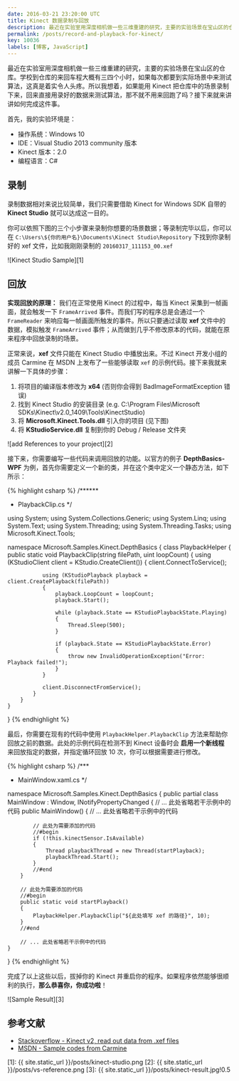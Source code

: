 ```yaml
---
date: 2016-03-21 23:20:00 UTC
title: Kinect 数据录制与回放
description: 最近在实验室用深度相机做一些三维重建的研究，主要的实验场景在宝山区的仓库。学校到仓库的来回车程大概有三四个小时，如果每次都要到实际场景中来测试算法，这真是着实令人头疼。所以我想着，如果能用 Kinect 把仓库中的场景录制下来，回来直接用录好的数据来测试算法，那不就不用来回跑了吗？
permalink: /posts/record-and-playback-for-kinect/
key: 10036
labels: [博客, JavaScript]
---
```


最近在实验室用深度相机做一些三维重建的研究，主要的实验场景在宝山区的仓库。学校到仓库的来回车程大概有三四个小时，如果每次都要到实际场景中来测试算法，这真是着实令人头疼。所以我想着，如果能用 Kinect 把仓库中的场景录制下来，回来直接用录好的数据来测试算法，那不就不用来回跑了吗？接下来就来讲讲如何完成这件事。

首先，我的实验环境是：

- 操作系统：Windows 10
- IDE：Visual Studio 2013 community 版本
- Kinect 版本：2.0
- 编程语言：C#

## 录制

录制数据相对来说比较简单，我们只需要借助 Kinect for Windows SDK 自带的 **Kinect Studio** 就可以达成这一目的。

你可以依照下图的三个小步骤来录制你想要的场景数据；等录制完毕以后，你可以在 `C:\Users\${你的用户名}\Documents\Kinect Studio\Repository` 下找到你录制好的 xef 文件，比如我刚刚录制的 `20160317_111153_00.xef`

![Kinect Studio Sample][1]

## 回放

**实现回放的原理：** 我们在正常使用 Kinect 的过程中，每当 Kinect 采集到一帧画面，就会触发一下 `FrameArrived` 事件。而我们写的程序总是会通过一个 `FrameReader` 来响应每一帧画面所触发的事件。所以只要通过读取 **xef** 文件中的数据，模拟触发 `FrameArrived` 事件；从而做到几乎不修改原本的代码，就能在原来程序中回放录制的场景。

正常来说，**xef** 文件只能在 Kinect Studio 中播放出来。不过 Kinect 开发小组的成员 Carmine 在 MSDN 上发布了一些能够读取 `xef` 的示例代码。接下来我就来讲解一下具体的步骤：

1. 将项目的编译版本修改为 **x64** (否则你会得到 BadImageFormatException 错误)
2. 找到 Kinect Studio 的安装目录 (e.g. C:\Program Files\Microsoft SDKs\Kinect\v2.0_1409\Tools\KinectStudio)
3. 将 **Microsoft.Kinect.Tools.dll** 引入你的项目 (见下图)
4. 将 **KStudioService.dll** 复制到你的 Debug / Release 文件夹

![add References to your project][2]

接下来，你需要编写一些代码来调用回放的功能。以官方的例子 **DepthBasics-WPF** 为例，首先你需要定义一个新的类，并在这个类中定义一个静态方法，如下所示：

{% highlight csharp %}
/******
 * PlaybackClip.cs
 */

using System;
using System.Collections.Generic;
using System.Linq;
using System.Text;
using System.Threading;
using System.Threading.Tasks;
using Microsoft.Kinect.Tools;

namespace Microsoft.Samples.Kinect.DepthBasics
{
    class PlaybackHelper
    {
        public static void PlaybackClip(string filePath, uint loopCount)
        {
            using (KStudioClient client = KStudio.CreateClient())
            {
               client.ConnectToService();
               
               using (KStudioPlayback playback = client.CreatePlayback(filePath))
               {
                   playback.LoopCount = loopCount;
                   playback.Start();
        
                   while (playback.State == KStudioPlaybackState.Playing)
                   {
                       Thread.Sleep(500);
                   }
        
                   if (playback.State == KStudioPlaybackState.Error)
                   {
                       throw new InvalidOperationException("Error: Playback failed!");
                   }
               }
        
               client.DisconnectFromService();
            }
        }
    }
}
{% endhighlight %}

最后，你需要在现有的代码中使用 `PlaybackHelper.PlaybackClip` 方法来帮助你回放之前的数据。此处的示例代码在检测不到 Kinect 设备时会 **启用一个新线程** 来回放指定的数据，并指定循环回放 10 次，你可以根据需要进行修改。

{% highlight csharp %}
/***
 * MainWindow.xaml.cs
 */
 
namespace Microsoft.Samples.Kinect.DepthBasics
{
    public partial class MainWindow : Window, INotifyPropertyChanged
    {
        // ... 此处省略若干示例中的代码
		public MainWindow()
        {
            // ... 此处省略若干示例中的代码

            // 此处为需要添加的代码
            //#begin
            if (!this.kinectSensor.IsAvailable)
            {
                Thread playbackThread = new Thread(startPlayback);
                playbackThread.Start();
            }
            //#end
        }

        // 此处为需要添加的代码
        //#begin
        public static void startPlayback()
        {
            PlaybackHelper.PlaybackClip("${此处填写 xef 的路径}", 10);
        }
        //#end
        
        // ... 此处省略若干示例中的代码
    }
}
{% endhighlight %}

完成了以上这些以后，拔掉你的 Kinect 并重启你的程序。如果程序依然能够很顺利的执行，**那么恭喜你，你成功啦**！

![Sample Result][3]


## 参考文献

- [Stackoverflow - Kinect v2, read out data from .xef files](http://stackoverflow.com/questions/27280689/kinect-v2-read-out-data-from-xef-files)
- [MSDN - Sample codes from Carmine](https://social.msdn.microsoft.com/Forums/en-US/59c97d1e-79f6-4dd0-8fae-73080a2c7b18/documentation-for-microsoftkinecttools-api?forum=kinectv2sdk&prof=required)

[1]: {{ site.static_url }}/posts/kinect-studio.png
[2]: {{ site.static_url }}/posts/vs-reference.png
[3]: {{ site.static_url }}/posts/kinect-result.jpg!0.5